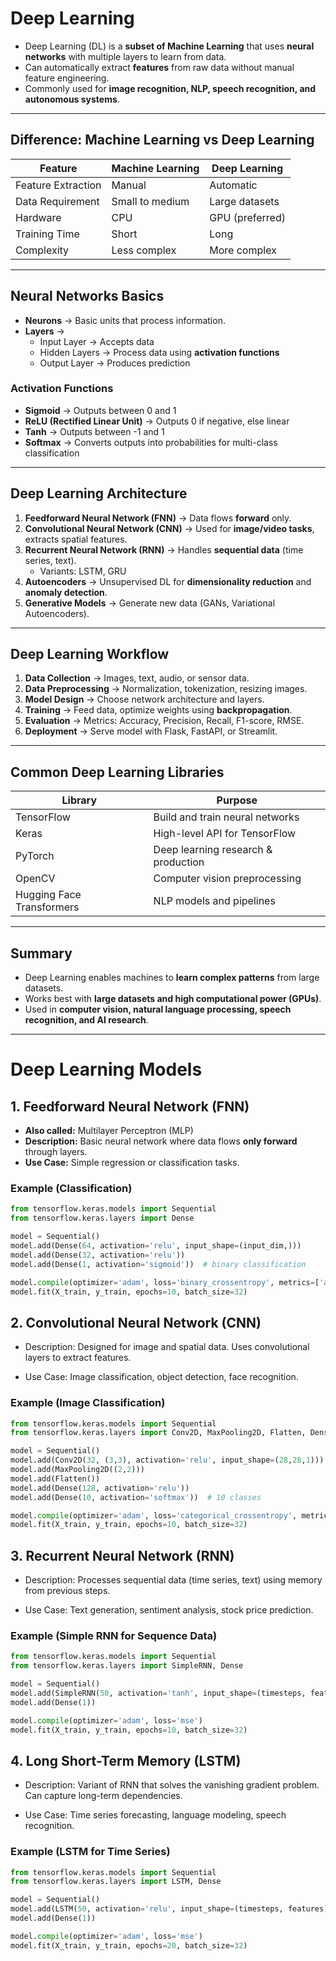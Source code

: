 # Deep Learning

- Deep Learning (DL) is a **subset of Machine Learning** that uses **neural networks** with multiple layers to learn from data.  
- Can automatically extract **features** from raw data without manual feature engineering.  
- Commonly used for **image recognition, NLP, speech recognition, and autonomous systems**.

---

## Difference: Machine Learning vs Deep Learning

| Feature | Machine Learning | Deep Learning |
|---------|-----------------|---------------|
| Feature Extraction | Manual | Automatic |
| Data Requirement | Small to medium | Large datasets |
| Hardware | CPU | GPU (preferred) |
| Training Time | Short | Long |
| Complexity | Less complex | More complex |

---

## Neural Networks Basics

- **Neurons** → Basic units that process information.  
- **Layers** →  
  - Input Layer → Accepts data  
  - Hidden Layers → Process data using **activation functions**  
  - Output Layer → Produces prediction  

### Activation Functions

- **Sigmoid** → Outputs between 0 and 1  
- **ReLU (Rectified Linear Unit)** → Outputs 0 if negative, else linear  
- **Tanh** → Outputs between -1 and 1  
- **Softmax** → Converts outputs into probabilities for multi-class classification

---

## Deep Learning Architecture

1. **Feedforward Neural Network (FNN)** → Data flows **forward** only.  
2. **Convolutional Neural Network (CNN)** → Used for **image/video tasks**, extracts spatial features.  
3. **Recurrent Neural Network (RNN)** → Handles **sequential data** (time series, text).  
   - Variants: LSTM, GRU  
4. **Autoencoders** → Unsupervised DL for **dimensionality reduction** and **anomaly detection**.  
5. **Generative Models** → Generate new data (GANs, Variational Autoencoders).

---

## Deep Learning Workflow

1. **Data Collection** → Images, text, audio, or sensor data.  
2. **Data Preprocessing** → Normalization, tokenization, resizing images.  
3. **Model Design** → Choose network architecture and layers.  
4. **Training** → Feed data, optimize weights using **backpropagation**.  
5. **Evaluation** → Metrics: Accuracy, Precision, Recall, F1-score, RMSE.  
6. **Deployment** → Serve model with Flask, FastAPI, or Streamlit.  

---

## Common Deep Learning Libraries

| Library | Purpose |
|---------|---------|
| TensorFlow | Build and train neural networks |
| Keras | High-level API for TensorFlow |
| PyTorch | Deep learning research & production |
| OpenCV | Computer vision preprocessing |
| Hugging Face Transformers | NLP models and pipelines |

---

## Summary
- Deep Learning enables machines to **learn complex patterns** from large datasets.  
- Works best with **large datasets and high computational power (GPUs)**.  
- Used in **computer vision, natural language processing, speech recognition, and AI research**.

---


# Deep Learning Models

## 1. Feedforward Neural Network (FNN)

- **Also called:** Multilayer Perceptron (MLP)  
- **Description:** Basic neural network where data flows **only forward** through layers.  
- **Use Case:** Simple regression or classification tasks.

### Example (Classification)

```python
from tensorflow.keras.models import Sequential
from tensorflow.keras.layers import Dense

model = Sequential()
model.add(Dense(64, activation='relu', input_shape=(input_dim,)))
model.add(Dense(32, activation='relu'))
model.add(Dense(1, activation='sigmoid'))  # binary classification

model.compile(optimizer='adam', loss='binary_crossentropy', metrics=['accuracy'])
model.fit(X_train, y_train, epochs=10, batch_size=32)
```

## 2. Convolutional Neural Network (CNN)

- Description: Designed for image and spatial data. Uses convolutional layers to extract features.

- Use Case: Image classification, object detection, face recognition.

### Example (Image Classification)

```python
from tensorflow.keras.models import Sequential
from tensorflow.keras.layers import Conv2D, MaxPooling2D, Flatten, Dense

model = Sequential()
model.add(Conv2D(32, (3,3), activation='relu', input_shape=(28,28,1)))
model.add(MaxPooling2D((2,2)))
model.add(Flatten())
model.add(Dense(128, activation='relu'))
model.add(Dense(10, activation='softmax'))  # 10 classes

model.compile(optimizer='adam', loss='categorical_crossentropy', metrics=['accuracy'])
model.fit(X_train, y_train, epochs=10, batch_size=32)
```

## 3. Recurrent Neural Network (RNN)

- Description: Processes sequential data (time series, text) using memory from previous steps.

- Use Case: Text generation, sentiment analysis, stock price prediction.

### Example (Simple RNN for Sequence Data)

```python
from tensorflow.keras.models import Sequential
from tensorflow.keras.layers import SimpleRNN, Dense

model = Sequential()
model.add(SimpleRNN(50, activation='tanh', input_shape=(timesteps, features)))
model.add(Dense(1))

model.compile(optimizer='adam', loss='mse')
model.fit(X_train, y_train, epochs=10, batch_size=32)
```

## 4. Long Short-Term Memory (LSTM)

- Description: Variant of RNN that solves the vanishing gradient problem. Can capture long-term dependencies.

- Use Case: Time series forecasting, language modeling, speech recognition.

### Example (LSTM for Time Series)

```python
from tensorflow.keras.models import Sequential
from tensorflow.keras.layers import LSTM, Dense

model = Sequential()
model.add(LSTM(50, activation='relu', input_shape=(timesteps, features)))
model.add(Dense(1))

model.compile(optimizer='adam', loss='mse')
model.fit(X_train, y_train, epochs=20, batch_size=32)
```
